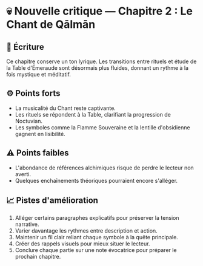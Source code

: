 # 💀 Nouvelle critique — Chapitre 2 : Le Chant de Qālmān

## 🧠 Écriture
Ce chapitre conserve un ton lyrique. Les transitions entre rituels et étude de la Table d'Émeraude sont désormais plus fluides, donnant un rythme à la fois mystique et méditatif.

## ⚙️ Points forts
- La musicalité du Chant reste captivante.
- Les rituels se répondent à la Table, clarifiant la progression de Noctuvian.
- Les symboles comme la Flamme Souveraine et la lentille d'obsidienne gagnent en lisibilité.

## ⚠️ Points faibles
- L'abondance de références alchimiques risque de perdre le lecteur non averti.
- Quelques enchaînements théoriques pourraient encore s'alléger.

## 📈 Pistes d'amélioration
1. Alléger certains paragraphes explicatifs pour préserver la tension narrative.
2. Varier davantage les rythmes entre description et action.
3. Maintenir un fil clair reliant chaque symbole à la quête principale.
4. Créer des rappels visuels pour mieux situer le lecteur.
5. Conclure chaque partie sur une note évocatrice pour préparer le prochain chapitre.
